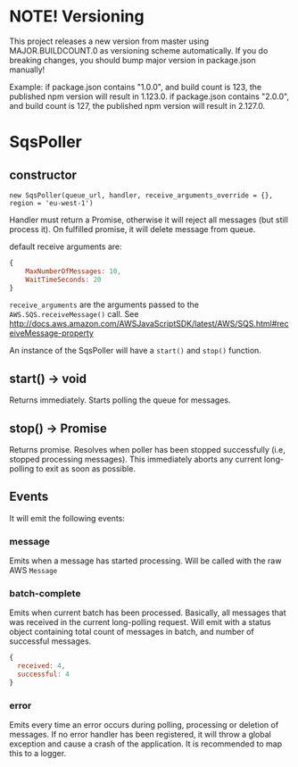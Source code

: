 # NOTE! Versioning

This project releases a new version from master using MAJOR.BUILDCOUNT.0 as versioning scheme automatically. If you do breaking changes, 
you should bump major version in package.json manually!

Example: if package.json contains "1.0.0", and build count is 123, the published npm version will result in 1.123.0.
if package.json contains "2.0.0", and build count is 127, the published npm version will result in 2.127.0.

# SqsPoller

## constructor

`new SqsPoller(queue_url, handler, receive_arguments_override = {}, region = 'eu-west-1')`

Handler must return a Promise, otherwise it will reject all messages 
(but still process it). On fulfilled promise, it will delete message 
from queue.

default receive arguments are:

```javascript
{
    MaxNumberOfMessages: 10,
    WaitTimeSeconds: 20
}
```

`receive_arguments` are the arguments passed to the `AWS.SQS.receiveMessage()` call. See http://docs.aws.amazon.com/AWSJavaScriptSDK/latest/AWS/SQS.html#receiveMessage-property
 
An instance of the SqsPoller will have a `start()` and `stop()` function. 

## start() -> void

Returns immediately. Starts polling the queue for messages.

## stop() -> Promise

Returns promise. Resolves when poller has been stopped successfully 
(i.e, stopped processing messages). This immediately aborts any current long-polling to exit as soon as possible.

## Events
It will emit the following events:

### message

Emits when a message has started processing. Will be called with the raw 
AWS `Message`

### batch-complete

Emits when current batch has been processed. Basically, all messages 
that was received in the current long-polling request. Will emit with a 
status object containing total count of messages in batch, and number of 
successful messages.

```javascript
{
  received: 4,
  successful: 4
}
```

### error

Emits every time an error occurs during polling, processing or deletion 
of messages. If no error handler has been registered, it will throw a 
global exception and cause a crash of the application. It is recommended 
to map this to a logger.
